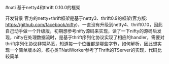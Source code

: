 #nati
基于netty4和thrift 0.10.0的框架

开发背景 官方的netty+thrift框架是基于netty3、thrift0.9的框架(官方版: https://github.com/facebook/nifty)，一直没有升级到netty4、thrift0.10，因此自己动手做一个升级版，初期想参考nifty源码来实现，读了一下nifty的源码后发现，nifty在处理数据流时，是基于thrift序列化协议实现了相应的handler，需要对thrift序列化协议非常熟悉，知道每一个位置都是哪些字节，如何解析，因此想实现一个简单版本的，核心类TNatiWorker参考了Thrift的TServer的实现，代码比较简单
